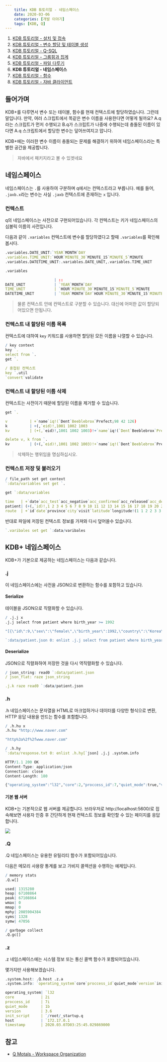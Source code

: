 ```yaml
---
    title: KDB 튜토리얼 - 네임스페이스
    date: 2020-03-06
    categories: [개발 이야기]
    tags: [KDB, Q]
---
```


1. [KDB 튜토리얼 - 설치 및 접속](/archives/kdb-tutorial/install-and-connection)
2. [KDB 튜토리얼 - 변수 할당 및 테이블 생성](/archives/kdb-tutorial/assign-variables-and-tables)
3. [KDB 튜토리얼 - Q-SQL](/archives/kdb-tutorial/q-sql)
4. [KDB 튜토리얼 - 그룹핑과 집계](/archives/kdb-tutorial/grouping-and-aggregation)
5. [KDB 튜토리얼 - 파일 다루기](/archives/kdb-tutorial/file)
6. **KDB 튜토리얼 - 네임스페이스**
7. [KDB 튜토리얼 - 함수](/archives/kdb-tutorial/function)
8. [KDB 튜토리얼 - 자바 클라이언트](/archives/kdb-tutorial/javaclient)

## 들어가며
KDB+를 다루면서 변수 또는 테이블, 함수를 현재 컨텍스트에 할당하였습니다. 그런데 말입니다. 만약, 여러 스크립트에서 똑같은 변수 이름을 사용한다면 어떻게 될까요? A.q라는 스크립트가 먼저 수행되고 B.q가 스크립트가 나중에 수행되는데 충돌된 이름이 있다면 A.q 스크립트에서 할당한 변수는 덮어쓰여지고 맙니다.

KDB+에는 이러한 변수 이름이 충돌되는 문제를 해결하기 위하여 네임스페이스라는 특별한 공간을 제공합니다.

> 자바에서 패키지라고 볼 수 있겟네요

## 네임스페이스
네임스페이스는 `.`를 사용하여 구분하며 q에서는 컨텍스트라고 부릅니다. 예를 들어, `.jaxb.x`라는 변수는 사실 `.jaxb` 컨텍스트에 존재하는 `x` 입니다.

### 컨텍스트
q의 네임스페이스는 사전으로 구현되어있습니다. 각 컨텍스트는 키가 네임스페이스의 심볼릭 이름의 사전입니다.

다음과 같이 `.variables` 컨텍스트에 변수를 할당하였다고 할때 `.variables`를 확인해봅시다.
```q
.variables.DATE_UNIT:`YEAR`MONTH`DAY
.variables.TIME_UNIT:`HOUR`MINUTE_30`MINUTE_15`MINUTE_5`MINUTE
.variables.DATETIME_UNIT:.variables.DATE_UNIT,.variables.TIME_UNIT

.variables

                      | ::
DATE_UNIT             | `YEAR`MONTH`DAY
TIME_UNIT             | `HOUR`MINUTE_30`MINUTE_15`MINUTE_5`MINUTE
DATETIME_UNIT         | `YEAR`MONTH`DAY`HOUR`MINUTE_30`MINUTE_15`MINUTE_5`MINUTE
```

> 물론 컨텍스트 안에 컨텍스트로 구분할 수 있습니다.
> 대신에 어떠한 값이 할당되어있으면 안됩니다.

### 컨텍스트 내 할당된 이름 목록
컨텍스트에 대하여 `key` 키워드를 사용하면 할당된 모든 이름을 나열할 수 있습니다.

```q
/ key context
key `.
select from `.
get `.

/ 중첩된 컨텍스트
key `.util
`convert`validate
```

### 컨텍스트 내 할당된 이름 삭제
컨텍스트는 사전이기 때문에 할당된 이름을 제거할 수 있습니다.

```q
get `.

v          | +`name`iq!(`Dent`Beeblebrox`Prefect;98 42 126)
k          | +(,`eid)!,1001 1002 1003
kv         | (+(,`eid)!,1001 1002 1003)!+`name`iq!(`Dent`Beeblebrox`Prefect;98 42 126)

delete v, k from `.
kv         | (+(,`eid)!,1001 1002 1003)!+`name`iq!(`Dent`Beeblebrox`Prefect;98 42 126)
```

> 삭제하는 행위임을 명심하십시오.

### 컨텍스트 저장 및 불러오기

```q
/ file_path set get context
`:data/variables set get `.

get `:data/variables

time   | +`date`acc_test`acc_negative`acc_confirmed`acc_released`acc_deceased`new_test`new_negative`new_confirmed`new_released`new_deceased!(2020.01.20 2020.01.21 2020.01.22 2020.01.23 2020.01.24 2..
patient| (+(,`id)!,1 2 3 4 5 6 7 8 9 10 11 12 13 14 15 16 17 18 19 20 21 22 23 24 25 26 27 28 29 30 31 32 33 34 35 36 37 38 39 40 41 42 43 44 45 46 47 48 49 50 51 52 53 54 55 56 57 58 59 60 61 62 6..
route  | +`id`date`province`city`visit`latitude`longitude!(1 1 2 2 3 3 3 3 3 3 3 3 3 4 4 4 4 5 5 5 5 5 5 5 5 5 6 6 6 7 7 8 8 8 8 8 8 9 10 10 11 11 12 12 12 12 12 12 12 12 12 12 12 12 12 12 12 12 12..

```

반대로 파일에 저장된 컨텍스트 정보를 가져와 다시 덮어쓸수 있습니다.

```q
`.varibales set get `:data/varibales
```

## KDB+ 네임스페이스
KDB+가 기본으로 제공하는 네임스페이스는 다음과 같습니다.

### .j
이 네임스페이스에는 사전을 JSON으로 변환하는 함수를 포함하고 있습니다.

#### Serialize
테이블을 JSON으로 직렬화할 수 있습니다.

```q
/ .j.j x
.j.j select from patient where birth_year >= 1992

"[{\"id\":9,\"sex\":\"female\",\"birth_year\":1992,\"country\":\"Korea\",\"region\":\"capital area\",\"group\":\"\",\"infection_reason\":\"contact with patient\",\"infection_order\":2,\"infected_by..

`:data/patient.json 0: enlist .j.j select from patient where birth_year >= 1992
```

#### Deserialize
JSON으로 직렬화하여 저장한 것을 다시 역직렬화할 수 있습니다.

```q
/ json_string: read0 `:data/patient.json
/ json_flat: raze json_string

.j.k raze read0 `:data/patient.json
```

### .h
.h 네임스페이스는 문자열을 HTML로 마크업하거나 데이터를 다양한 형식으로 변환, HTTP 응답 내용을 만드는 함수를 포함합니다.

```q
/ .h.hu x
.h.hu "http://www.naver.com"

"http%3a%2f%2fwww.naver.com"

/ .h.hy
`:data/response.txt 0: enlist .h.hy[`json] .j.j .system.info

HTTP/1.1 200 OK
Content-Type: application/json
Connection: close
Content-Length: 180

{"operating_system":"l32","core":2,"proccess_id":7,"quiet_mode":true,"version":3.6,"init_script":"/root/_startup.q","host":"172.17.0.1","timestamp":"2020-03-07T03:25:45.029869000"}
```

#### 기본 웹 서버
KDB+는 기본적으로 웹 서버를 제공합니다. 브라우저로 http://localhost:5600/로 접속해보면 사용자 인증 후 간단하게 현재 컨텍스트 정보를 확인할 수 있는 페이지를 응답합니다.

![](/images/2020/kdb-web.PNG)

### .Q
.Q 네임스페이스는 유용한 유틸리티 함수가 포함되어있습니다.

다음은 메모리 사용량 통계를 보고 가비지 콜렉션을 수행하는 예제입니다.
```q
/ memory stats
.Q.w[]

used| 1315280
heap| 67108864
peak| 67108864
wmax| 0
mmap| 0
mphy| 2085904384
syms| 1328
symw| 47056

/ garbage collect
.Q.gc[]
```

### .z
.z 네임스페이스에는 시스템 정보 또는 통신 콜백 함수가 포함되어있습니다.

몇가지만 사용해보겠습니다.
```q
.system.host: .Q.host .z.a
.system.info: `operating_system`core`proccess_id`quiet_mode`version`init_script`host`timestamp!(.z.o;.z.c;.z.i;.z.q;.z.K;.z.f;.system.host;.z.p)

operating_system| `l32
core            | 2i
proccess_id     | 7i
quiet_mode      | 1b
version         | 3.6
init_script     | `/root/_startup.q
host            | `172.17.0.1
timestamp       | 2020.03.07D03:25:45.029869000
```

## 참고
- [Q Motals - Workspace Organization](https://code.kx.com/q4m3/12_Workspace_Organization/)  
